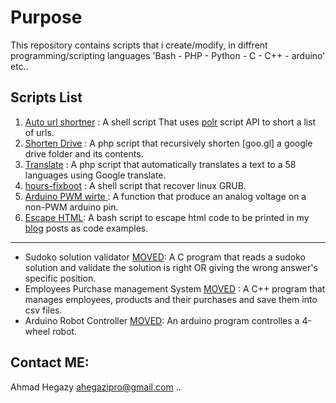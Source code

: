 # Purpose

This repository contains scripts that i create/modify, in diffrent programming/scripting languages 'Bash - PHP - Python - C - C++ - arduino' etc..

## Scripts List
1. [Auto url shortner](auto-url-shortner.sh) : A shell script That uses [polr](http://github.com/cydrobolt/polr) script API to short a list of urls.
2. [Shorten Drive](shorten_drive.php) : A php script that recursively shorten [goo.gl] a google drive folder and its contents.
3. [Translate](translate.php) : A php script that automatically translates a text to a 58 languages using Google translate.
4. [hours-fixboot](horus-fixboot) : A shell script that recover linux GRUB.
5. [Arduino PWM wirte ](pwmwrite.ion): A function that produce an analog voltage on a non-PWM arduino pin.
6. [Escape HTML](htmlEscape.sh): A bash script to escape html code to be printed in my [blog](https://ahegazy.github.io) posts as code examples.

--------
* Sudoko solution validator [MOVED](https://github.com/ahegazy/sudoko-solution-validator): A C program that reads a sudoko solution and validate the solution is right OR giving the wrong answer's specific position.
* Employees Purchase management System [MOVED](https://github.com/ahegazy/employees-managment-system) : A C++ program that manages employees, products and their purchases and save them into csv files.
* Arduino Robot Controller [MOVED](https://github.com/ahegazy/arduino-robot-controller): An arduino program controlles a 4-wheel robot.

## Contact ME: 
Ahmad Hegazy <ahegazipro@gmail.com> ..
